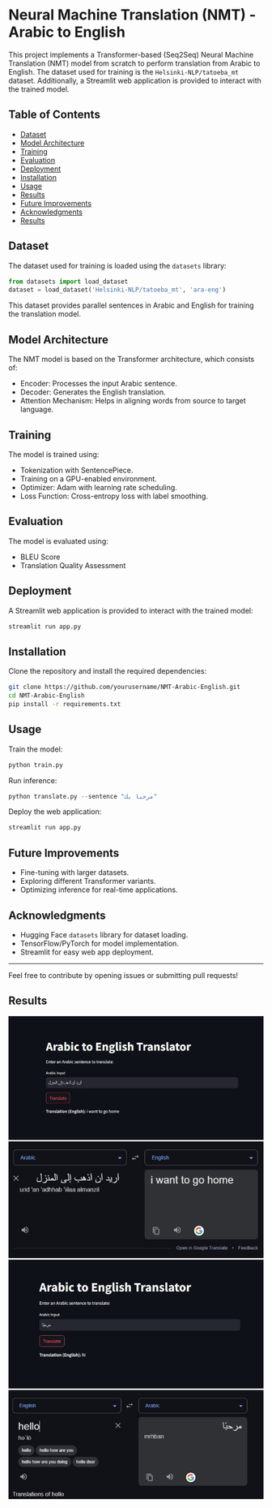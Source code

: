 # Neural Machine Translation (NMT) - Arabic to English

This project implements a Transformer-based (Seq2Seq) Neural Machine Translation (NMT) model from scratch to perform translation from Arabic to English. The dataset used for training is the `Helsinki-NLP/tatoeba_mt` dataset. Additionally, a Streamlit web application is provided to interact with the trained model.

## Table of Contents
- [Dataset](#dataset)
- [Model Architecture](#model-architecture)
- [Training](#training)
- [Evaluation](#evaluation)
- [Deployment](#deployment)
- [Installation](#installation)
- [Usage](#usage)
- [Results](#results)
- [Future Improvements](#future-improvements)
- [Acknowledgments](#acknowledgments)
- [Results](#results)

## Dataset
The dataset used for training is loaded using the `datasets` library:
```python
from datasets import load_dataset
dataset = load_dataset('Helsinki-NLP/tatoeba_mt', 'ara-eng')
```
This dataset provides parallel sentences in Arabic and English for training the translation model.

## Model Architecture
The NMT model is based on the Transformer architecture, which consists of:
- Encoder: Processes the input Arabic sentence.
- Decoder: Generates the English translation.
- Attention Mechanism: Helps in aligning words from source to target language.

## Training
The model is trained using:
- Tokenization with SentencePiece.
- Training on a GPU-enabled environment.
- Optimizer: Adam with learning rate scheduling.
- Loss Function: Cross-entropy loss with label smoothing.

## Evaluation
The model is evaluated using:
- BLEU Score
- Translation Quality Assessment

## Deployment
A Streamlit web application is provided to interact with the trained model:
```bash
streamlit run app.py
```

## Installation
Clone the repository and install the required dependencies:
```bash
git clone https://github.com/yourusername/NMT-Arabic-English.git
cd NMT-Arabic-English
pip install -r requirements.txt
```

## Usage
Train the model:
```bash
python train.py
```
Run inference:
```python
python translate.py --sentence "مرحبا بك"
```
Deploy the web application:
```bash
streamlit run app.py
```

## Future Improvements
- Fine-tuning with larger datasets.
- Exploring different Transformer variants.
- Optimizing inference for real-time applications.

## Acknowledgments
- Hugging Face `datasets` library for dataset loading.
- TensorFlow/PyTorch for model implementation.
- Streamlit for easy web app deployment.

---
Feel free to contribute by opening issues or submitting pull requests!

## Results
![Arabic To English Translator](https://github.com/Muradhameed921/Neural-Machine-Translation-Arabic-to-English/blob/main/A1.jpg)
![Arabic To English Translator](https://github.com/Muradhameed921/Neural-Machine-Translation-Arabic-to-English/blob/main/A2.jpg)
![Arabic To English Translator](https://github.com/Muradhameed921/Neural-Machine-Translation-Arabic-to-English/blob/main/A3.jpg)
![Arabic To English Translator](https://github.com/Muradhameed921/Neural-Machine-Translation-Arabic-to-English/blob/main/A4.jpg)
